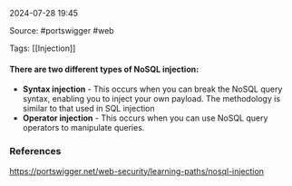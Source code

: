 
2024-07-28 19:45

Source: #portswigger #web 

Tags: [[Injection]]
#### There are two different types of NoSQL injection:

- **Syntax injection** - This occurs when you can break the NoSQL query syntax, enabling you to inject your own payload. The methodology is similar to that used in SQL injection
- **Operator injection** - This occurs when you can use NoSQL query operators to manipulate queries.



### References
https://portswigger.net/web-security/learning-paths/nosql-injection